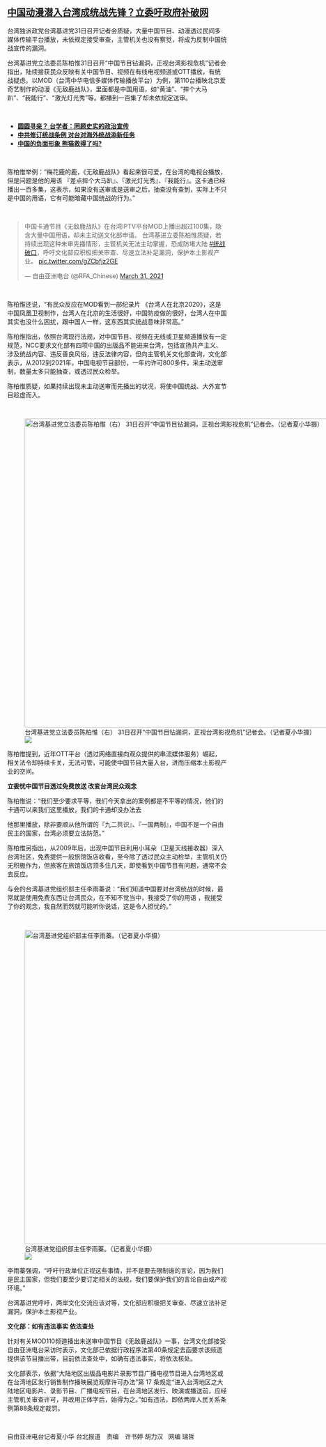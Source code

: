 <!--1617186300000-->
[中国动漫潜入台湾成统战先锋？立委吁政府补破网](https://www.rfa.org/mandarin/yataibaodao/gangtai/hx0331a-03312021062509.html)
------

<p class="p1">台湾独派政党台湾基进党31日召开记者会质疑，大量中国节目、动漫透过民间多媒体传输平台播放，未依规定接受审查，主管机关也没有察觉，将成为反制中国统战宣传的漏洞。</p><p class="p1">台湾基进党立法委员陈柏惟31日召开“中国节目钻漏洞，正视台湾影视危机”记者会指出，陆续接获民众反映有关中国节目、视频在有线电视频道或OTT播放，有统战疑<span class="s1">虑</span>。以MOD（台湾中华电信多媒体传输播放平台）为例，第110台播映北京爱奇艺制作的动漫《无<span class="s1">敌</span>鹿战队》，里面都是中国用语，如“黄油”、“摔个大马趴”、“我能行”、“激光灯光秀”等。都播到一百集了却未依规定送审。</p><p><br/></p><ul><li class="p1"><strong><a href="https://www.rfa.org/mandarin/yataibaodao/gangtai/hx-01052021094352.html">圆圆寻亲？ 台学者：罔顾史实的政治宣传</a></strong></li><li><strong><a href="https://www.rfa.org/mandarin/Xinwen/1-01052021093619.html">中共修订统战条例 对台对海外统战添新任务</a><a href="https://www.rfa.org/mandarin/yataibaodao/gangtai/hx1-01042021080858.html"></a></strong></li><li><a href="https://www.rfa.org/mandarin/zhuanlan/daguogonglue/dip-03152019134000.html"><strong>中国的负面形象 熊猫救得了吗?</strong></a></li></ul><p><br/></p><p class="p1">陈柏惟举例：“梅花鹿的鹿，《无<span class="s1">敌</span>鹿战队》看起来很可爱，在台湾的电视台播放，但是问题是他的用语 『差点摔个大马趴』、『激光灯光秀』、『我能行』。这卡通已经播出一百多集，这表示，如果没有送审或是送审之后，抽查没有查到，实际上不只是中国的用语，它有可能暗藏中国统战的行为。”</p><p><br/></p><blockquote class="twitter-tweet"><p dir="ltr" lang="zh">中国卡通节目《无敌鹿战队》在台湾IPTV平台MOD上播出超过100集，隐含大量中国用语，却未主动送文化部申请。 台湾基进立委陈柏惟质疑，若持续出现这种未审先播情形，主管机关无法主动掌握，恐成防堵大陆 <a href="https://twitter.com/hashtag/%E7%BB%9F%E6%88%98%E7%A0%B4%E5%8F%A3?src=hash&amp;ref_src=twsrc%5Etfw">#统战破口</a>，呼吁文化部应积极把关审查、尽速立法补足漏洞，保护本土影视产业。 <a href="https://t.co/gZCbfjz2GE">pic.twitter.com/gZCbfjz2GE</a></p>— 自由亚洲电台 (@RFA_Chinese) <a href="https://twitter.com/RFA_Chinese/status/1377158115653607428?ref_src=twsrc%5Etfw">March 31, 2021</a></blockquote><p></p><p><br/></p><p class="p1">陈柏惟还说，“有民众反应在MOD看到一部纪录片 《台湾人在北京2020》，这是中国凤凰卫视制作，台湾人在北京的生活很好，中国防疫做的很好，台湾人在中国其实也没什么困扰，跟中国人一样，这东西其实统战意味非常高。”</p><p class="p1">陈柏惟指出，依照台湾现行法规，对中国节目、视频在无线或卫星频道播放有一定规范，NCC要求文化部有四项中国的出版品不能进来台湾，包括宣扬共产主义、涉及统战内容、违反善良风俗，违反法律内容，但向主管机关文化部查询，文化部表示，从2012到2021年，中国电视节目部份，一年约许可800多件，采主动送审制，数量太多只能抽查，或透过民众检举。</p><p class="p1">陈柏惟质疑，如果持续出现未主动送审而先播出的状况，将使中国统战、大外宣节目趁虚而入。</p><p><br/></p><p class="p1"><figure class="image-richtext image-inline captioned" style="width:1280px;"><img alt="台湾基进党立法委员陈柏惟（右） 31日召开“中国节目钻漏洞，正视台湾影视危机”记者会。（记者夏小华摄）" height="709" src="https://www.rfa.org/mandarin/yataibaodao/gangtai/hx0331a-03312021062509.html/1.jpeg/@@images/da46e781-7ebb-4391-88b4-b4a2e779d44b.jpeg" title="1.jpeg" width="1280"/><figcaption class="image-caption">台湾基进党立法委员陈柏惟（右） 31日召开“中国节目钻漏洞，正视台湾影视危机”记者会。（记者夏小华摄）</figcaption><small></small><div id="zoomattribute"><a data-caption="台湾基进党立法委员陈柏惟（右） 31日召开“中国节目钻漏洞，正视台湾影视危机”记者会。（记者夏小华摄）" data-fancybox="" href="https://www.rfa.org/mandarin/yataibaodao/gangtai/hx0331a-03312021062509.html/1.jpeg" id="single_image" title="台湾基进党立法委员陈柏惟（右） 31日召开“中国节目钻漏洞，正视台湾影视危机”记者会。（记者夏小华摄）"><img src="/++plone++rfa-resources/img/icon-zoom.png"/></a></div></figure></p><p class="p1">陈柏惟提到，近年OTT平台（透过网络直接向观众提供的串流媒体服务）崛起，相关法令却持续卡关，无法可管，可能使中国节目大量入台，进而压缩本土影视产业的空间。</p><p class="p1"><strong>立委忧中国节目透过免费放送 改变台湾民众观念</strong></p><p class="p1">陈柏惟说：“我们至少要求平等，我们今天拿出的案例都是不平等的情况，他们的卡通可以来我们这里播放，我们的卡通却没办法去 </p><p class="p1">他那里播放，除非要顺从他所谓的『九二共识』、『一国两制』，中国不是一个自由民主的国家，台湾必须要立法防范。”</p><p class="p1">陈柏惟另指出，从2009年后，出现中国节目利用小耳朵（卫星天线接收器）深入台湾社区，免费提供一般旅馆饭店收看，至今除了透过民众主动检举，主管机关仍无积极作为，但旅客在旅馆饭店顶多住几天，即使看到中国节目有问题，通常不会去反应。</p><p class="p1">与会的台湾基进党组织部主任李雨蓁说：“我们知道中国要对台湾统战的时候，最常就是使用免费东西让台湾民众，在不知不觉当中，我接受了你的用语 ，我接受了你的观念，我自然而然就可能听你说话，这是令人担忧的。”</p><p><br/></p><p class="p1"><figure class="image-richtext image-inline captioned" style="width:1280px;"><img alt="台湾基进党组织部主任李雨蓁。（记者夏小华摄）" height="721" src="https://www.rfa.org/mandarin/yataibaodao/gangtai/hx0331a-03312021062509.html/4.jpeg/@@images/98308006-5692-4533-8e1e-1652b9647888.jpeg" title="4.jpeg" width="1280"/><figcaption class="image-caption">台湾基进党组织部主任李雨蓁。（记者夏小华摄）</figcaption><small></small><div id="zoomattribute"><a data-caption="台湾基进党组织部主任李雨蓁。（记者夏小华摄）" data-fancybox="" href="https://www.rfa.org/mandarin/yataibaodao/gangtai/hx0331a-03312021062509.html/4.jpeg" id="single_image" title="台湾基进党组织部主任李雨蓁。（记者夏小华摄）"><img src="/++plone++rfa-resources/img/icon-zoom.png"/></a></div></figure></p><p class="p1">李雨蓁强调，“呼吁行政单位正视这些事情，并不是要去限制谁的言论，因为我们是民主国家，但我们要至少要订定相关的法规，我们要保护我们的言论自由或产视环境。”</p><p class="p1">台湾基进党呼吁，两岸文化交流应该对等，文化部应积极把关审查、尽速立法补足漏洞，保护本土影视产业。</p><p class="p1"><strong>文化部：如有违法事实 依法查处</strong></p><p class="p1">针对有关MOD110频道播出未送审中国节目《无<span class="s1">敌</span>鹿战队》一事，台湾文化部接受自由亚洲电台采访时表示，文化部已依据行政程序法第40条规定去函要求该频道提供该节目播出带，目前依法查处中，如确有违法事实，将依法核处。</p><p class="p1">文化部表示，依据“大陆地区出版品电影片录影节目广播电视节目进入台湾地区或在台湾地区发行销售制作播映展览观摩许可办法”第 17 条规定“进入台湾地区之大陆地区电影片、录影节目、广播电视节目，在台湾地区发行、映演或播送前，应经主管机关审查许可，并改用正体字后，始得为之。”如有违法，即依两岸人民关系条例第88条规定裁罚。</p><p><br/></p><p class="p1">自由亚洲电台记者夏小华 台北报道　责编　许书婷 胡力汉   网编 瑞哲</p>
